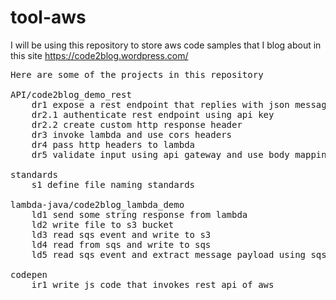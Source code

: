 # tool-aws
I will be using this repository to store aws code samples that I blog about in this site https://code2blog.wordpress.com/

<pre>
Here are some of the projects in this repository

API/code2blog_demo_rest
	dr1 expose a rest endpoint that replies with json message
	dr2.1 authenticate rest endpoint using api key
	dr2.2 create custom http response header
	dr3 invoke lambda and use cors headers
	dr4 pass http headers to lambda
	dr5 validate input using api gateway and use body mapping template to transform input and output
	
standards
	s1 define file naming standards
	
lambda-java/code2blog_lambda_demo
	ld1 send some string response from lambda
	ld2 write file to s3 bucket
	ld3 read sqs event and write to s3 
	ld4 read from sqs and write to sqs
	ld5 read sqs event and extract message payload using sqs model classes
	
codepen
	ir1 write js code that invokes rest api of aws
	
</pre>
